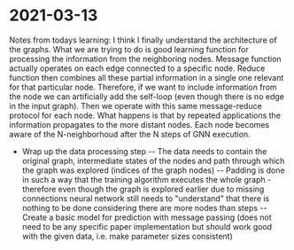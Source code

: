 # 2021-03-13

Notes from todays learning:
I think I finally understand the architecture of the graphs. What we are trying to do is good
learning function for processing the information from the neighboring nodes. Message function
actually operates on each edge connected to a specific node. Reduce function then combines all
these partial information in a single one relevant for that particular node. Therefore, if we
want to include information from the node we can artificially add the self-loop (even though
there is no edge in the input graph). Then we operate with this same message-reduce protocol
for each node. What happens is that by repeated applications the information propagates to
the more distant nodes. Each node becomes aware of the N-neighborhoud after the N steps of
GNN execution.

- Wrap up the data processing step
-- The data needs to contain the original graph, intermediate states of the nodes and path
   through which the graph was explored (indices of the graph nodes)
-- Padding is done in such a way that the training algorithm executes the whole graph - therefore
   even though the graph is explored earlier due to missing connections neural network still 
   needs to "understand" that there is nothing to be done considering there are more nodes than 
   steps
-- Create a basic model for prediction with message passing (does not need to be any specific
   paper implementation but should work good with the given data, i.e. make parameter sizes 
   consistent)
